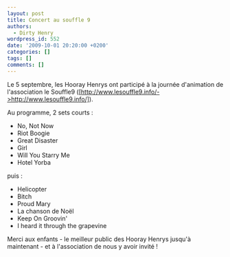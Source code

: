 ```yaml
---
layout: post
title: Concert au souffle 9
authors:
  - Dirty Henry
wordpress_id: 552
date: '2009-10-01 20:20:00 +0200'
categories: []
tags: []
comments: []
---
```

Le 5 septembre, les Hooray Henrys ont participé à la journée d'animation de l'association le Souffle9 ([http://www.lesouffle9.info/->http://www.lesouffle9.info/]).

Au programme, 2 sets courts :
- No, Not Now
- Riot Boogie
- Great Disaster
- Girl
- Will You Starry Me
- Hotel Yorba

puis :
- Helicopter
- Bitch
- Proud Mary
- La chanson de Noël
- Keep On Groovin'
- I heard it through the grapevine

Merci aux enfants - le meilleur public des Hooray Henrys jusqu'à maintenant - et à l'association de nous y avoir invité !
